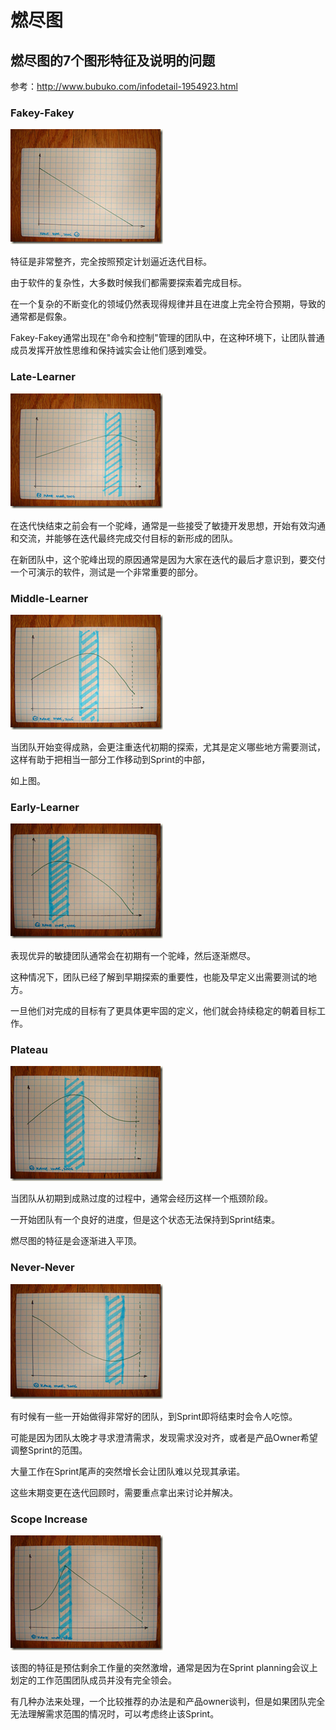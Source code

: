 # 燃尽图

## 燃尽图的7个图形特征及说明的问题

参考：<http://www.bubuko.com/infodetail-1954923.html>

### Fakey-Fakey

![](Burndown/Fakey-Fakey.png)

特征是非常整齐，完全按照预定计划逼近迭代目标。

由于软件的复杂性，大多数时候我们都需要探索着完成目标。

在一个复杂的不断变化的领域仍然表现得规律并且在进度上完全符合预期，导致的通常都是假象。

Fakey-Fakey通常出现在"命令和控制"管理的团队中，在这种环境下，让团队普通成员发挥开放性思维和保持诚实会让他们感到难受。

### Late-Learner

![](Burndown/Late-Learner.png)

在迭代快结束之前会有一个驼峰，通常是一些接受了敏捷开发思想，开始有效沟通和交流，并能够在迭代最终完成交付目标的新形成的团队。

在新团队中，这个驼峰出现的原因通常是因为大家在迭代的最后才意识到，要交付一个可演示的软件，测试是一个非常重要的部分。

### Middle-Learner

![](Burndown/Middle-Learner.png)

当团队开始变得成熟，会更注重迭代初期的探索，尤其是定义哪些地方需要测试，这样有助于把相当一部分工作移动到Sprint的中部，

如上图。

### Early-Learner

![](Burndown/Early-Learner.png)

表现优异的敏捷团队通常会在初期有一个驼峰，然后逐渐燃尽。

这种情况下，团队已经了解到早期探索的重要性，也能及早定义出需要测试的地方。

一旦他们对完成的目标有了更具体更牢固的定义，他们就会持续稳定的朝着目标工作。

### Plateau

![](Burndown/Plateau.png)

当团队从初期到成熟过度的过程中，通常会经历这样一个瓶颈阶段。

一开始团队有一个良好的进度，但是这个状态无法保持到Sprint结束。

燃尽图的特征是会逐渐进入平顶。

### Never-Never

![](Burndown/Never-Never.png)

有时候有一些一开始做得非常好的团队，到Sprint即将结束时会令人吃惊。

可能是因为团队太晚才寻求澄清需求，发现需求没对齐，或者是产品Owner希望调整Sprint的范围。

大量工作在Sprint尾声的突然增长会让团队难以兑现其承诺。

这些末期变更在迭代回顾时，需要重点拿出来讨论并解决。

### Scope Increase

![](Burndown/Scope-Increase.png)

该图的特征是预估剩余工作量的突然激增，通常是因为在Sprint planning会议上划定的工作范围团队成员并没有完全领会。

有几种办法来处理，一个比较推荐的办法是和产品owner谈判，但是如果团队完全无法理解需求范围的情况时，可以考虑终止该Sprint。